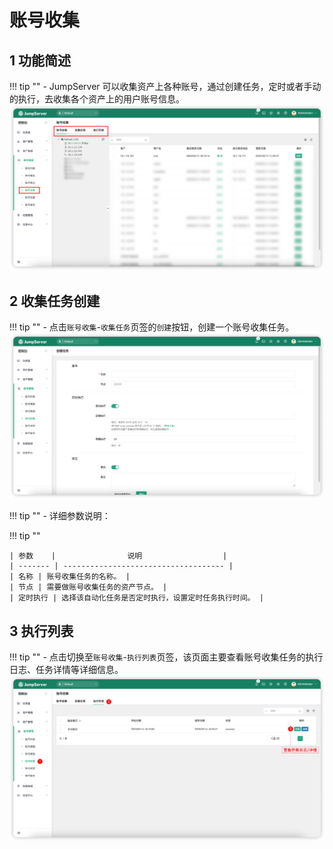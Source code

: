 # 账号收集
## 1 功能简述
!!! tip ""
    - JumpServer 可以收集资产上各种账号，通过创建任务，定时或者手动的执行，去收集各个资产上的用户账号信息。 
![account_collect01](../../../img/account_collect01.png)

## 2 收集任务创建
!!! tip ""
    - 点击`账号收集`-`收集任务`页签的`创建`按钮，创建一个账号收集任务。
![account_collect02](../../../img/account_collect02.png)

!!! tip ""
    - 详细参数说明：

!!! tip ""

    | 参数    |                说明                  |
    | ------- | ------------------------------------ |
    | 名称 | 账号收集任务的名称。 |
    | 节点 | 需要做账号收集任务的资产节点。 |
    | 定时执行 | 选择该自动化任务是否定时执行，设置定时任务执行时间。 |

## 3 执行列表
!!! tip ""
    - 点击切换至`账号收集`-`执行列表`页签，该页面主要查看账号收集任务的执行日志、任务详情等详细信息。
![account_collect03](../../../img/account_collect03.png)
